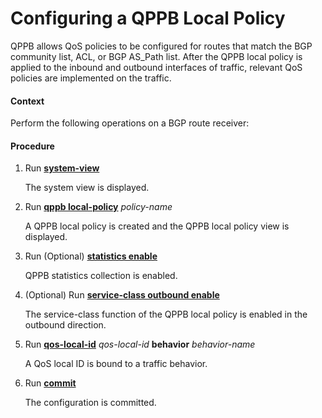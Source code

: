 Configuring a QPPB Local Policy
===============================

QPPB allows QoS policies to be configured for routes that match the BGP community list, ACL, or BGP AS\_Path list. After the QPPB local policy is applied to the inbound and outbound interfaces of traffic, relevant QoS policies are implemented on the traffic.

#### Context

Perform the following operations on a BGP route receiver:


#### Procedure

1. Run [**system-view**](cmdqueryname=system-view)
   
   
   
   The system view is displayed.
2. Run [**qppb local-policy**](cmdqueryname=qppb+local-policy) *policy-name*
   
   
   
   A QPPB local policy is created and the QPPB local policy view is displayed.
3. Run (Optional) [**statistics enable**](cmdqueryname=statistics+enable)
   
   
   
   QPPB statistics collection is enabled.
4. (Optional) Run [**service-class outbound enable**](cmdqueryname=service-class+outbound+enable)
   
   
   
   The service-class function of the QPPB local policy is enabled in the outbound direction.
5. Run [**qos-local-id**](cmdqueryname=qos-local-id) *qos-local-id* **behavior** *behavior-name*
   
   
   
   A QoS local ID is bound to a traffic behavior.
6. Run [**commit**](cmdqueryname=commit)
   
   
   
   The configuration is committed.